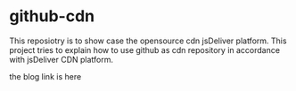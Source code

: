 # github-cdn

This reposiotry is to show case the opensource cdn jsDeliver platform. This project tries to explain how to use github as cdn repository in accordance with jsDeliver CDN platform.

the blog link is here 
